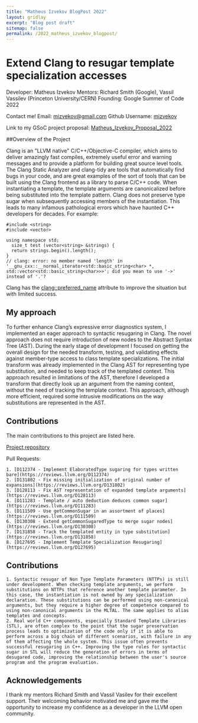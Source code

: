 ```yaml
---
title: "Matheus Izvekov BlogPost 2022"
layout: gridlay
excerpt: "Blog post draft"
sitemap: false
permalink: /2022_matheus_izvekov_blogpost/
---
```


# Extend Clang to resugar template specialization accesses

Developer: 
Matheus Izvekov
Mentors: 
Richard Smith (Google), Vassil Vassilev (Princeton University/CERN)
Founding:
Google Summer of Code 2022    

Contact me! 
Email: mizvekov@gmail.com
Github Username: [mizvekov](https://github.com/mizvekov)


Link to my GSoC project proposal:
[Matheus_Izvekov_Proposal_2022](https://compiler-research.org/assets/docs/Matheus_Izvekov_Proposal_2022.pdf)


##Overview of the Project

Clang is an "LLVM native" C/C++/Objective-C compiler, which aims to deliver amazingly fast compiles, extremely useful
error and warning messages and to provide a platform for building great source level tools. The Clang Static Analyzer
and clang-tidy are tools that automatically find bugs in your code, and are great examples of the sort of tools that can
be built using the Clang frontend as a library to parse C/C++ code. When instantiating a template, the template arguments
are canonicalized before being substituted into the template pattern. Clang does not preserve type sugar when
subsequently accessing members of the instantiation. This leads to many infamous pathological errors which have haunted
C++ developers for decades. For example:
```
#include <string>
#include <vector>

using namespace std;
  size_t test (vector<string> &strings) {
  return strings.begin().length();
}
// clang: error: no member named 'length' in '__gnu_cxx::__normal_iterator<std::basic_string<char> *, std::vector<std::basic_string<char>>>'; did you mean to use '->' instead of '.'?
```

Clang has the [clang::preferred_name](https://clang.llvm.org/docs/AttributeReference.html#preferred-name) attribute to improve the situation but with limited success.

## My approach

To further enhance Clang’s expressive error diagnostics system, I implemented an eager approach to syntactic resugaring in Clang. The novel approach does not require introduction of new nodes to the Abstract Syntax Tree (AST). 
During the early stage of development I focused on getting the overall design for the needed transform, testing, and validating effects against member-type access to class template specializations.
The initial transform was already implemented in the Clang AST for representing type substitution, and needed to keep track of the templated context. This approach resulted in limitations of the AST, therefore I developed a transform that directly look up an argument from the naming context, without the need of tracking the template context. This approach, although more efficient, required some intrusive modifications on the way substitutions are represented in the AST.

 
## Contributions

The main contributions to this project are listed here. 

[Project repository](https://github.com/mizvekov/llvm-project/tree/resugar)

Pull Requests:

    1. [D112374 - Implement ElaboratedType sugaring for types written bare](https://reviews.llvm.org/D112374)
    2. [D131802 - Fix missing initialization of original number of expansions](https://reviews.llvm.org/D131802)
    3. [D128113 - Fix AST representation of expanded template arguments](https://reviews.llvm.org/D128113)
    4. [D111283 - Template / auto deduction deduces common sugar](https://reviews.llvm.org/D111283)
    5. [D111509 - Use getCommonSugar in an assortment of places](https://reviews.llvm.org/D111509)
    6. [D130308 - Extend getCommonSugaredType to merge sugar nodes](https://reviews.llvm.org/D130308)
    7. [D131858 - Track the templated entity in type substitution](https://reviews.llvm.org/D131858)
    8. [D127695 - Implement Template Specialization Resugaring](https://reviews.llvm.org/D127695)



## Contributions

    1. Syntactic resugar of Non Type Template Parameters (NTTPs) is still under development. When checking template arguments, we perform substitutions on NTTPs that reference another template parameter. In this case, the instantiation is not owned by any specialization declaration. These substitutions can be performed using non-canonical arguments, but they require a higher degree of competence compared to using non-canonical arguments in the MLTAL. The same applies to alias templates and concepts. 
    2. Real world C++ components, especially Standard Template Libraries (STL), are often complex to the point that the sugar preservation process leads to optimization of the code only if it is able to perform across a big chain of different scenarios, with failure in any of them affecting the whole system. This issue often prevents successful resugaring in C++. Improving the type rules for syntactic sugar in STL will reduce the generation of errors in terms of desugared code, improving the relationship between the user's source program and the program evaluation.

 
 ## Acknowledgements

I thank my mentors Richard Smith and Vassil Vasilev for their excellent support. Their welcoming behavior motivated me and gave me the opportunity to increase my confidence as a developer in the LLVM open community.

